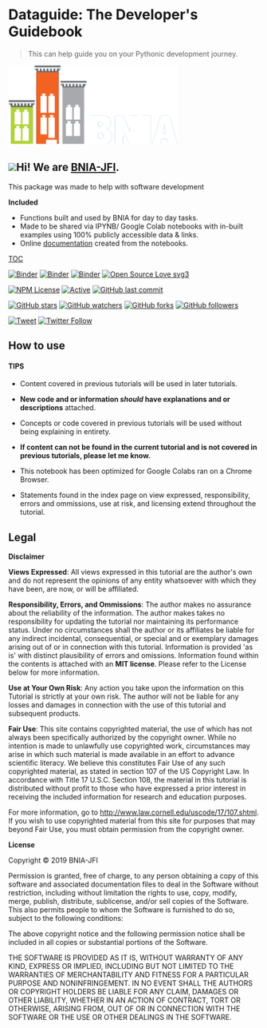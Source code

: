 # Dataguide: The Developer's Guidebook
> This can help guide you on your Pythonic development journey.


<img src="https://raw.githubusercontent.com/bniajfi/bniajfi/main/bnia_logo_new.png" height="160px" width="auto" style="max-width: autopx">

<h2 align="left"><img src="https://raw.githubusercontent.com/sidbelbase/sidbelbase/master/wave.gif" width="30px">Hi! We are <a href="https://bniajfi.org/">BNIA-JFI</a>.</h2>

This package was made to help with software development

__Included__
- Functions built and used by BNIA for day to day tasks.
- Made to be shared via IPYNB/ Google Colab notebooks with in-built examples using 100% publicly accessible data & links.
- Online [documentation](https://bniajfi.org/dataplay/) created from the notebooks.

[TOC](https://github.com/bniajfi)

[![Binder](https://mybinder.org/badge_logo.svg)](https://mybinder.org/v2/gh/bnia/dataguide/main?filepath=%2Fnotebooks%2Findex.ipynb)
[![Binder](https://pete88b.github.io/fastpages/assets/badges/colab.svg)](https://colab.research.google.com/github/bnia/dataguide/blob/main/notebooks/index.ipynb)
[![Binder](https://pete88b.github.io/fastpages/assets/badges/github.svg)](https://github.com/bnia/dataguide/tree/main/notebooks/index.ipynb)
[![Open Source Love svg3](https://badges.frapsoft.com/os/v3/open-source.svg?v=103)](https://github.com/ellerbrock/open-source-badges/)

[![NPM License](https://img.shields.io/npm/l/all-contributors.svg?style=flat)](https://github.com/bnia/dataguide/blob/main/LICENSE)
[![Active](http://img.shields.io/badge/Status-Active-green.svg)](https://bnia.github.io) 
[![GitHub last commit](https://img.shields.io/github/last-commit/bnia/dataguide.svg?style=flat)]()  

[![GitHub stars](https://img.shields.io/github/stars/bnia/dataguide.svg?style=social&label=Star)](https://github.com/bnia/dataguide) 
[![GitHub watchers](https://img.shields.io/github/watchers/bnia/dataguide.svg?style=social&label=Watch)](https://github.com/bnia/dataguide) 
[![GitHub forks](https://img.shields.io/github/forks/bnia/dataguide.svg?style=social&label=Fork)](https://github.com/bnia/dataguide) 
[![GitHub followers](https://img.shields.io/github/followers/bnia.svg?style=social&label=Follow)](https://github.com/bnia/dataguide) 

[![Tweet](https://img.shields.io/twitter/url/https/github.com/bnia/dataguide.svg?style=social)](https://twitter.com/intent/tweet?text=Check%20out%20this%20%E2%9C%A8%20colab%20by%20@bniajfi%20https://github.com/bnia/dataguide%20%F0%9F%A4%97) 
[![Twitter Follow](https://img.shields.io/twitter/follow/bniajfi.svg?style=social)](https://twitter.com/bniajfi)

## How to use

#### __TIPS__
 
- Content covered in previous tutorials will be used in later tutorials. 

- __New code and or  information *should* have explanations and or descriptions__ attached. 

- Concepts or code covered in previous tutorials will be used without being explaining in entirety.

- __If content can not be found in the current tutorial and is not covered in previous tutorials, please let me know.__

- This notebook has been optimized for Google Colabs ran on a Chrome Browser. 

- Statements found in the index page on view expressed, responsibility, errors and ommissions, use at risk, and licensing  extend throughout the tutorial.

## Legal

__Disclaimer__

**Views Expressed**:
All views expressed in this tutorial are the author's own and do not represent the opinions of any entity whatsoever with which they have been, are now, or will be affiliated.

**Responsibility, Errors, and Ommissions**: 
The author makes no assurance about the reliability of the information. The author makes takes no responsibility for updating the tutorial nor maintaining its performance status. Under no circumstances shall the author or its affiliates be liable for any indirect incidental, consequential, or special and or exemplary damages arising out of or in connection with this tutorial. Information is provided 'as is' with distinct plausibility of errors and omissions. Information found within the contents is attached with an **MIT license**. Please refer to the License below for more information.

**Use at Your Own Risk**:
Any action you take upon the information on this Tutorial is strictly at your own risk. The author will not be liable for any losses and damages in connection with the use of this tutorial and subsequent products.

**Fair Use**:
This site contains copyrighted material, the use of which has not always been specifically authorized by the copyright owner. While no intention is made to unlawfully use copyrighted work, circumstances may arise in which such material is made available in an effort to advance scientific literacy. We believe this constitutes Fair Use of any such copyrighted material, as stated in section 107 of the US Copyright Law. In accordance with Title 17 U.S.C. Section 108, the material in this tutorial is distributed without profit to those who have expressed a prior interest in receiving the included information for research and education purposes.

For more information, go to http://www.law.cornell.edu/uscode/17/107.shtml. If you wish to use copyrighted material from this site for purposes that may beyond Fair Use, you must obtain permission from the copyright owner.

__License__

Copyright © 2019 BNIA-JFI

Permission is granted, free of charge, to any person obtaining a copy of this software and associated documentation files to deal in the Software without restriction, including without limitation the rights to use, copy, modify, merge, publish, distribute, sublicense, and/or sell copies of the Software. This also permits people to whom the Software is furnished to do so, subject to the following conditions:

The above copyright notice and the following permission notice shall be included in all copies or substantial portions of the Software.

THE SOFTWARE IS PROVIDED AS IT IS, WITHOUT WARRANTY OF ANY KIND, EXPRESS OR IMPLIED, INCLUDING BUT NOT LIMITED TO THE WARRANTIES OF MERCHANTABILITY AND FITNESS FOR A PARTICULAR PURPOSE AND NONINFRINGEMENT. IN NO EVENT SHALL THE AUTHORS OR COPYRIGHT HOLDERS BE LIABLE FOR ANY CLAIM, DAMAGES OR OTHER LIABILITY, WHETHER IN AN ACTION OF CONTRACT, TORT OR OTHERWISE, ARISING FROM, OUT OF OR IN CONNECTION WITH THE SOFTWARE OR THE USE OR OTHER DEALINGS IN THE SOFTWARE.

